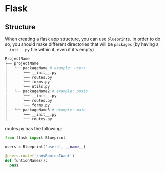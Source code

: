 # Flask

## Structure

When creating a flask app structure, you can use `blueprints`. In order to do so, you should make different directories that will be `packages` (by having a `__init__.py` file within it, even if it's empty)

```sh
ProjectName
├── projectName
│   └── packageName # example: users
│       └── __init__.py
│       └── routes.py
│       └── forms.py
│       └── utils.py
│   └── packageName2 # example: posts
│       └── __init__.py
│       └── routes.py
│       └── forms.py
│   └── packageName3 # example: main
│       └── __init__.py
│       └── routes.py
```

routes.py has the following:

```python
from flask import Blueprint

users = Blueprint('users', __name__)

@users.route('/anyRoutesIWant')
def funtionNames():
  pass
```
